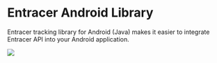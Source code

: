 # Entracer Android Library

Entracer tracking library for Android (Java) makes it easier to integrate Entracer API into your Android application.

[![](https://jitpack.io/v/Entracer/entracer-android.svg)](https://jitpack.io/#Entracer/entracer-android)
